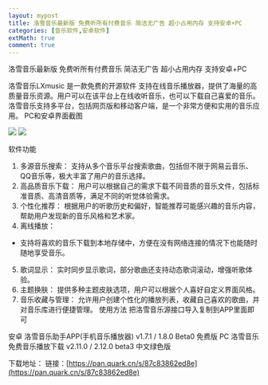 ```yaml
---
layout: mypost
title: 洛雪音乐最新版 免费听所有付费音乐 简洁无广告 超小占用内存 支持安卓+PC 
categories: [音乐软件,安卓软件]
extMath: true
comment: true
---
```


洛雪音乐最新版 免费听所有付费音乐 简洁无广告 超小占用内存 支持安卓+PC                                 

洛雪音乐LXmusic 是一款免费的开源软件 支持在线音乐播放器，提供了海量的高质量音乐资源。用户可以在该平台上在线收听音乐，也可以下载自己喜爱的音乐。洛雪音乐支持多平台，包括网页版和移动客户端，是一个非常方便和实用的音乐应用。
PC和安卓界面截图

![](https://pic1.imgdb.cn/item/6814e0b758cb8da5c8d707ae.png)
![](https://pic1.imgdb.cn/item/687b471758cb8da5c8c69afd.png)


软件功能
1. 多源音乐搜索：
支持从多个音乐平台搜索歌曲，包括但不限于网易云音乐、QQ音乐等，极大丰富了用户的音乐选择。
2. 高品质音乐下载：
用户可以根据自己的需求下载不同音质的音乐文件，包括标准音质、高清音质等，满足不同的听觉体验需求。
3. 个性化推荐：
根据用户的听歌历史和偏好，智能推荐可能感兴趣的音乐内容，帮助用户发现新的音乐风格和艺术家。
4. 离线播放：
- 支持将喜欢的音乐下载到本地存储中，方便在没有网络连接的情况下也能随时随地享受音乐。
5. 歌词显示：
实时同步显示歌词，部分歌曲还支持动态歌词滚动，增强听歌体验。
6. 主题换肤：
提供多种主题皮肤选项，用户可以根据个人喜好自定义界面风格。
7. 音乐收藏与管理：
允许用户创建个性化的播放列表，收藏自己喜欢的歌曲，并对音乐库进行便捷管理。
使用方法
把洛雪音乐源接口导入复制到APP里面即可

安卓 洛雪音乐助手APP(手机音乐播放器) v1.7.1 / 1.8.0 Beta0 免费版
PC 洛雪音乐 免费音乐播放下载 v2.11.0 / 2.12.0 beta3 中文绿色版

下载地址：
链接：[https://pan.quark.cn/s/87c83862ed8e](https://pan.quark.cn/s/87c83862ed8e)



